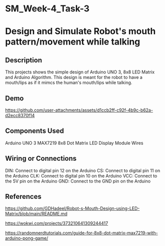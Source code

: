 # SM_Week-4_Task-3

# Design and Simulate Robot's mouth pattern/movement while talking

## Description

This projects shows the simple design of Arduino UNO 3, 8x8 LED Matrix and Arduino Algorithm. This design is meant for the robot to have a mouth/lips as if it mimcs the human's mouth/lips while talking.

## Demo

https://github.com/user-attachments/assets/d1ccb2ff-c92f-4b9c-b62a-d2ecc8370f14

## Components Used

Arduino UNO 3
MAX7219 8x8 Dot Matrix LED Display Module
Wires

## Wiring or Connections

DIN: Connect to digital pin 12 on the Arduino
CS:  Connect to digital pin 11 on the Arduino
CLK: Connect to digital pin 10 on the Arduino
VCC: Connect to the 5V pin on the Arduino
GND: Connect to the GND pin on the Arduino


## References

https://github.com/GDHadeel/Robot-s-Mouth-Design-using-LED-Matrix/blob/main/README.md

https://wokwi.com/projects/373210641309244417

https://randomnerdtutorials.com/guide-for-8x8-dot-matrix-max7219-with-arduino-pong-game/
